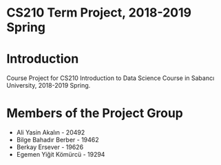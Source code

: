 CS210 Term Project, 2018-2019 Spring
====================================
# Introduction
Course Project for CS210 Introduction to Data Science Course in Sabancı University, 2018-2019 Spring.

# Members of the Project Group
* Ali Yasin Akalın - 20492
* Bilge Bahadır Berber - 19462
* Berkay Ersever - 19626
* Egemen Yiğit Kömürcü - 19294
